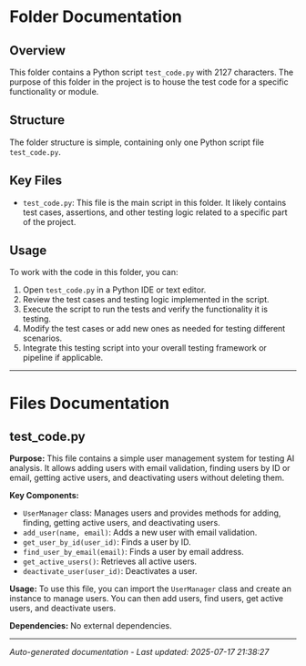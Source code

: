 # Folder Documentation

## Overview
This folder contains a Python script `test_code.py` with 2127 characters. The purpose of this folder in the project is to house the test code for a specific functionality or module.

## Structure
The folder structure is simple, containing only one Python script file `test_code.py`.

## Key Files
- `test_code.py`: This file is the main script in this folder. It likely contains test cases, assertions, and other testing logic related to a specific part of the project.

## Usage
To work with the code in this folder, you can:
1. Open `test_code.py` in a Python IDE or text editor.
2. Review the test cases and testing logic implemented in the script.
3. Execute the script to run the tests and verify the functionality it is testing.
4. Modify the test cases or add new ones as needed for testing different scenarios.
5. Integrate this testing script into your overall testing framework or pipeline if applicable.

---

# Files Documentation

## test_code.py

**Purpose:** This file contains a simple user management system for testing AI analysis. It allows adding users with email validation, finding users by ID or email, getting active users, and deactivating users without deleting them.

**Key Components:**
- `UserManager` class: Manages users and provides methods for adding, finding, getting active users, and deactivating users.
- `add_user(name, email)`: Adds a new user with email validation.
- `get_user_by_id(user_id)`: Finds a user by ID.
- `find_user_by_email(email)`: Finds a user by email address.
- `get_active_users()`: Retrieves all active users.
- `deactivate_user(user_id)`: Deactivates a user.

**Usage:** To use this file, you can import the `UserManager` class and create an instance to manage users. You can then add users, find users, get active users, and deactivate users.

**Dependencies:** No external dependencies.

---
*Auto-generated documentation - Last updated: 2025-07-17 21:38:27*
